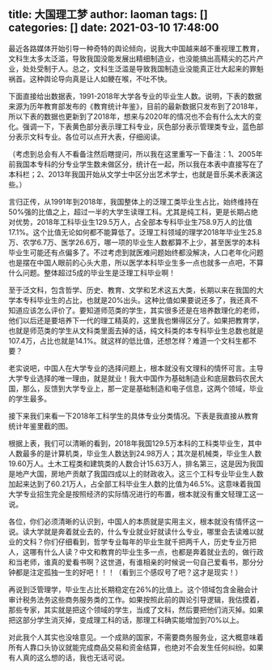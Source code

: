 title: 大国理工梦
author: laoman
tags: []
categories: []
date: 2021-03-10 17:48:00
---
最近各路媒体开始引导一种奇特的舆论倾向，说我大中国越来越不重视理工教育，文科生太多太泛滥，导致我国没能发展出精细制造业，也没能搞出高精尖的芯片产业，处处受制于人。总之，文科生泛滥是导致我国制造业没能真正壮大起来的罪魁祸首。这种舆论导向真是让人如鲠在喉，不吐不快。
<!-- more-->

下面直接给出数据表，1991-2018年大学各专业的毕业生人数。说明，下表的数据来源为历年教育部发布的《教育统计年鉴》，目前的最新数据只发布到了2018年，所以下表的数据也更新到了2018年，想来与2020年的情况也不会有什么太大的变化。强调一下，下表黄色部分表示理工科专业，灰色部分表示管理类专业，蓝色部分表示文科专业。各位可以点开大表，仔细阅读。





（考虑到总会有人不看备注然后瞎提问，所以我在这里重写一下备注：1、2005年前我国本专科的分专业学生数未做区分，统计在一起，所以我在本表中直接写在了本科栏；2、2013年我国开始从文学士中区分出艺术学士，也就是音乐美术表演这些。）


言归正传，从1991年到2018年，我国整体上的泛理工类毕业生占比，始终维持在50%强的比值之上，超过一半的大学生读理工科。尤其是纯工科，更是长期占绝对优势，2018年工科毕业生129.5万人，占全部本专科毕业生758.9万人的比值17.1%。这个比值无论如何都不能算低了。泛理工科领域的理学2018年毕业生25.8万、农学6.7万、医学26.6万，哪一项的毕业生人数都算不上少，甚至医学的本科毕业生可能还有点偏多了。不过考虑到就医难问题始终都没解决，人口老年化问题也是摆在中国人眼前的心头大患，所以医学本科毕业生多一点也就多一点吧，不算什么问题。整体超过5成的毕业生是泛理工科毕业啊！

至于泛文科，包含哲学、历史、教育、文学和艺术这五大类，长期以来在我国的大学本专科毕业生的占比，也就是20%出头。这种比值如果要说还多了，我还真不知道应该怎么评价了。要知道师范类的学生，其实很多还是在培养数理化的老师，他们以后还是要培养下一代的理工精英的，这里我也懒得区分了。如果把教育学，也就是师范类的学生从文科类里面去掉的话，纯文科类的本专科毕业生总数也就是107.4万，占比也就是14.1%。就这样的低比值，还想怎样？难道一个文科生都不要？

老实说吧，中国人在大学专业的选择问题上，根本就没有文理科的情怀可言。主导大学专业选择的唯一理由，就是就业！我大中国作为基础制造业和底层数码农民大国，那么，反馈到大学专业上，那一定是基础制造和电子信息，这两个领域，毕业的学生最多。




接下来我们来看一下2018年工科学生的具体专业分类情况。下表是我直接从教育统计年鉴里截的图。



根据上表，我们可以清晰的看到，2018年我国129.5万本科的工科类毕业生，其中人数最多的是计算机类，毕业生人数达到24.98万人；其次是机械类，毕业生人数19.60万人。土木工程类和建筑类的人数合计15.63万人，排名第三，这是因为我国是地产大国，房地产贡献了我国四成以上的财政收入。这三个工科专业毕业生人数加起来达到了60.21万人，占全部工科毕业生人数的比值为46.5%。这意味着我国大学专业招生完全是按照经济的实际情况进行的布置，根本就没有重文轻理工这一说。

各位，你们必须清晰的认识到，中国人的本质就是实用主义，根本就没有情怀这一说。读大学就是奔着就业去的，什么专业就业好就读什么专业，哪里会去读难以就业的文科？你们仔细看到，哲学专业每年的毕业生就千把两千人，历史专业万把人，这哪有什么人读？中文和教育的毕业生多一点，也都是奔着就业去的，做行政和当老师，谁真的爱看书啊？这世道，有谁相亲的时候说一句自己爱看书，那分分钟都是注定孤独一生的好吧！！！（看到三个感叹号了吧？这才是现实！）

再说到泛管理学，毕业生占比长期稳定在26%的比值上。这个领域包含金融会计审计税务法务这些商务服务类的工作。如果按照此前的舆论引导逻辑，我估摸着，那些专家，其实就是把这个领域的学生，当成了文科，然后要把他们消灭掉。如果把这部分学生消灭掉，变成理工科的话，那理工科确实能增加到70%以上。

对此我个人其实也没啥意见。一个成熟的国家，不需要商务服务业，这大概意味着所有人靠口头协议就能完成商品交易和资金结算，也绝对不会发生任何纠纷。如果有人真的这么想的话，我也无话可说。

